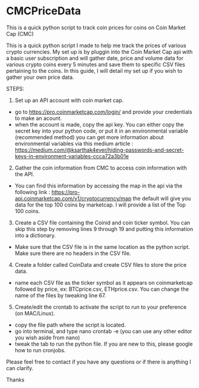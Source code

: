# CMCPriceData
This is a quick python script to track coin prices for coins on Coin Market Cap (CMC)

This is a quick python script I made to help me track the prices of various crypto currencies.  My set up is by pluggin into the Coin Market Cap api with a basic user subscription and will gather date, price and volume data for various crypto coins every 5 minutes and save them to specific CSV files pertaining to the coins.  In this guide, I will detail my set up if you wish to gather your own price data. 

STEPS:
1. Set up an API account with coin market cap. 
  - go to https://pro.coinmarketcap.com/login/ and provide your credentials to make an acount.
  - when the account is made, copy the api key.  You can either copy the secret key into your python code, or put it in an environmental variable (recommended method)
  you can get more information about environmental variables via this medium article : https://medium.com/@ksarthak4ever/hiding-passwords-and-secret-keys-in-environment-variables-ccca72a3b01e
  
 2. Gather the coin information from CMC to access coin information with the API.
 - You can find this information by accessing the map in the api via the following link : https://pro-api.coinmarketcap.com/v1/cryptocurrency/map
 the default will give you data for the top 100 coins by marketcap.  I will provide a list of the Top 100 coins.
 
 3. Create a CSV file containing the Coinid and coin ticker symbol.  You can skip this step by removing lines 9 through 19 and putting this information into a dictionary.
 - Make sure that the CSV file is in the same location as the python script.  Make sure there are no headers in the CSV file.  

4. Create a folder called CoinData and create CSV files to store the price data.
- name each CSV file as the ticker symbol as it appears on coinmarketcap followed by price, ex: BTCprice.csv, ETHprice.csv. You can change the name of the files by tweaking line 67. 

5. Create/edit the crontab to activate the script to run to your preference (on MAC/Linux).
- copy the file path where the script is located.
- go into terminal, and type nano crontab -e    (you can use any other editor you wish aside from nano)
-  tweak the tab to run the python file.  If you are new to this, please google how to run cronjobs.  


Please feel free to contact if you have any questions or if there is anything I can clarify.  

Thanks

